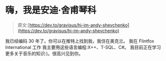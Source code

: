 # 嗨，我是安迪·舍甫琴科

> 原文:[https://dev.to/gravisus/hi-im-andy-shevchenko](https://dev.to/gravisus/hi-im-andy-shevchenko)

我已经编码 30 年了。你可以在推特上找到我，我住在奥克兰。
我在 Flintfox International 工作
我主要用这些语言编程:X++、T-SQL、C#。
我目前正在学习更多关于音乐的知识:)。很高兴见到你。